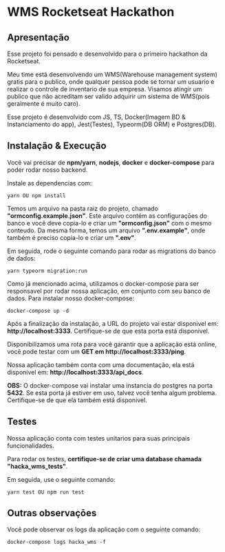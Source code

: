 # WMS Rocketseat Hackathon
  
## Apresentação
Esse projeto foi pensado e desenvolvido para o primeiro hackathon da Rocketseat.

Meu time está desenvolvendo um WMS(Warehouse management system) gratis para o publico, onde qualquer pessoa pode se tornar um usuario e realizar o controle de inventario de sua empresa. Visamos atingir um publico que não acreditam ser valido adquirir um sistema de WMS(pois geralmente é muito caro).

Esse projeto é desenvolvido com JS, TS, Docker(Imagem BD & Instanciamento do app), Jest(Testes), Typeorm(DB ORM) e Postgres(DB).

## Instalação & Execução
Você vai precisar de **npm/yarn**, **nodejs**, **docker** e **docker-compose** para poder rodar nosso backend.

Instale as dependencias com:
```shell
yarn OU npm install
```

Temos um arquivo na pasta raiz do projeto, chamado **"ormconfig.example.json"**. Este arquivo contém as configuraçōes do banco e você deve copia-lo e criar um **"ormconfig.json"** com o mesmo conteudo. Da mesma forma, temos um arquivo **".env.example"**, onde também é preciso copia-lo e criar um **".env"**.

Em seguida, rode o seguinte comando para rodar as migrations do banco de dados:
```shell
yarn typeorm migration:run
```

Como já mencionado acima, utilizamos o docker-compose para ser responsavel por rodar nossa aplicação, em conjunto com seu banco de dados.
Para instalar nosso docker-compose:
```shell
docker-compose up -d
```

Após a finalização da instalação, a URL do projeto vai estar disponivel em: **http://localhost:3333**. 
Certifique-se de que esta porta está disponivel.

Disponibilizamos uma rota para você garantir que a aplicação está online, você pode testar com um **GET em http://localhost:3333/ping**.

Nossa aplicação também conta com uma documentação, ela está disponivel em: **http://localhost:3333/api_docs**.

**OBS:** O docker-compose vai instalar uma instancia do postgres na porta **5432**. Se esta porta já estiver em uso, talvez você tenha algum problema. Certifique-se de que ela também está disponivel.

## Testes
Nossa aplicação conta com testes unitarios para suas principais funcionalidades.

Para rodar os testes, **certifique-se de criar uma database chamada "hacka_wms_tests"**.

Em seguida, use o seguinte comando:
```shell
yarn test OU npm run test
```

## Outras observaçōes
Você pode observar os logs da aplicação com o seguinte comando:
```shell
docker-compose logs hacka_wms -f
```
